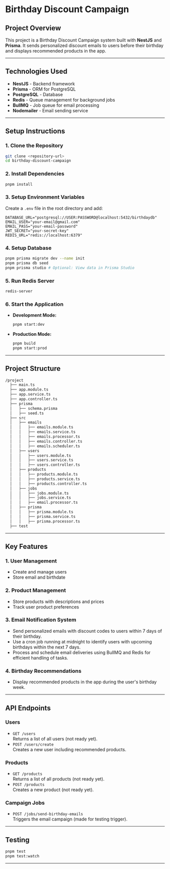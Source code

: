# Birthday Discount Campaign

## Project Overview

This project is a Birthday Discount Campaign system built with **NestJS** and **Prisma**. It sends personalized discount emails to users before their birthday and displays recommended products in the app.

---

## Technologies Used

- **NestJS** - Backend framework
- **Prisma** - ORM for PostgreSQL
- **PostgreSQL** - Database
- **Redis** - Queue management for background jobs
- **BullMQ** - Job queue for email processing
- **Nodemailer** - Email sending service

---

## Setup Instructions

### 1. Clone the Repository

```bash
git clone <repository-url>
cd birthday-discount-campaign
```

### 2. Install Dependencies

```bash
pnpm install
```

### 3. Setup Environment Variables

Create a `.env` file in the root directory and add:

```env
DATABASE_URL="postgresql://USER:PASSWORD@localhost:5432/birthdaydb"
EMAIL_USER="your-email@gmail.com"
EMAIL_PASS="your-email-password"
JWT_SECRET="your-secret-key"
REDIS_URL="redis://localhost:6379"
```

### 4. Setup Database

```bash
pnpm prisma migrate dev --name init
pnpm prisma db seed
pnpm prisma studio # Optional: View data in Prisma Studio
```

### 5. Run Redis Server

```bash
redis-server
```

### 6. Start the Application

- **Development Mode:**

  ```bash
  pnpm start:dev
  ```

- **Production Mode:**

  ```bash
  pnpm build
  pnpm start:prod
  ```

---

## Project Structure

```bash
/project
  ├── main.ts
  ├── app.module.ts
  ├── app.service.ts
  ├── app.controller.ts
  ├── prisma
  │   ├── schema.prisma
  │   ├── seed.ts
  ├── src
  │   ├── emails
  │   │   ├── emails.module.ts
  │   │   ├── emails.service.ts
  │   │   ├── emails.processor.ts
  │   │   ├── emails.controller.ts
  │   │   ├── emails.scheduler.ts
  │   ├── users
  │   │   ├── users.module.ts
  │   │   ├── users.service.ts
  │   │   ├── users.controller.ts
  │   ├── products
  │   │   ├── products.module.ts
  │   │   ├── products.service.ts
  │   │   ├── products.controller.ts
  │   ├── jobs
  │   │   ├── jobs.module.ts
  │   │   ├── jobs.service.ts
  │   │   ├── email.processor.ts
  │   ├── prisma
  │   │   ├── prisma.module.ts
  │   │   ├── prisma.service.ts
  │   │   ├── prisma.processor.ts
  ├── test
```

---

## Key Features

### 1. User Management

- Create and manage users
- Store email and birthdate

### 2. Product Management

- Store products with descriptions and prices
- Track user product preferences

### 3. Email Notification System

- Send personalized emails with discount codes to users within 7 days of their birthday.
- Use a cron job running at midnight to identify users with upcoming birthdays within the next 7 days.
- Process and schedule email deliveries using BullMQ and Redis for efficient handling of tasks.

### 4. Birthday Recommendations

- Display recommended products in the app during the user's birthday week.

---

## API Endpoints

### Users

- `GET /users`  
  Returns a list of all users (not ready yet).
- `POST /users/create`  
  Creates a new user including recommended products.

### Products

- `GET /products`  
  Returns a list of all products (not ready yet).
- `POST /products`  
  Creates a new product (not ready yet).

### Campaign Jobs

- `POST /jobs/send-birthday-emails`  
  Triggers the email campaign (made for testing trigger).

---

## Testing

```bash
pnpm test
pnpm test:watch
```

---
